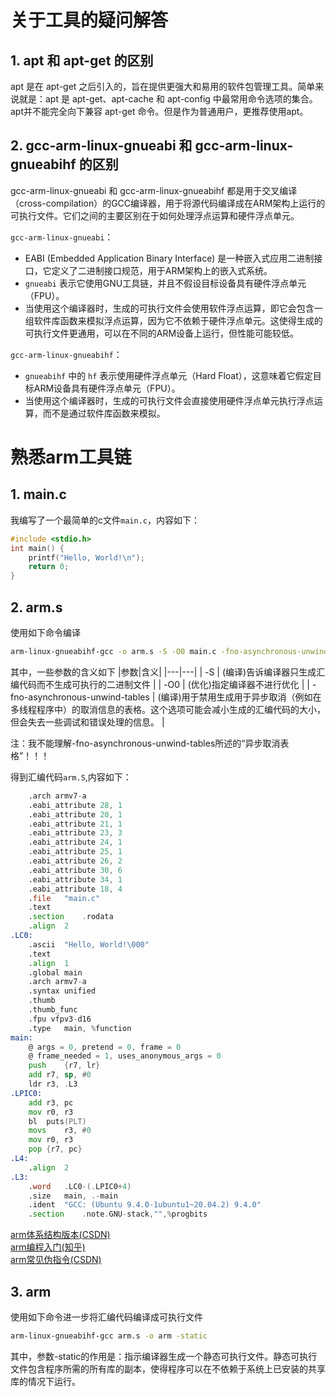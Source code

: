 # 关于工具的疑问解答

## 1. apt 和 apt-get 的区别

apt 是在 apt-get 之后引入的，旨在提供更强大和易用的软件包管理工具。简单来说就是：apt 是 apt-get、apt-cache 和 apt-config 中最常用命令选项的集合。apt并不能完全向下兼容 apt-get 命令。但是作为普通用户，更推荐使用apt。

## 2.  gcc-arm-linux-gnueabi 和 gcc-arm-linux-gnueabihf 的区别

gcc-arm-linux-gnueabi 和 gcc-arm-linux-gnueabihf 都是用于交叉编译（cross-compilation）的GCC编译器，用于将源代码编译成在ARM架构上运行的可执行文件。它们之间的主要区别在于如何处理浮点运算和硬件浮点单元。

`gcc-arm-linux-gnueabi`：
   - EABI (Embedded Application Binary Interface) 是一种嵌入式应用二进制接口，它定义了二进制接口规范，用于ARM架构上的嵌入式系统。
   - `gnueabi` 表示它使用GNU工具链，并且不假设目标设备具有硬件浮点单元（FPU）。
   - 当使用这个编译器时，生成的可执行文件会使用软件浮点运算，即它会包含一组软件库函数来模拟浮点运算，因为它不依赖于硬件浮点单元。这使得生成的可执行文件更通用，可以在不同的ARM设备上运行，但性能可能较低。

`gcc-arm-linux-gnueabihf`：
   - `gnueabihf` 中的 `hf` 表示使用硬件浮点单元（Hard Float），这意味着它假定目标ARM设备具有硬件浮点单元（FPU）。
   - 当使用这个编译器时，生成的可执行文件会直接使用硬件浮点单元执行浮点运算，而不是通过软件库函数来模拟。


# 熟悉arm工具链

## 1. main.c

我编写了一个最简单的c文件`main.c`，内容如下：

```c
#include <stdio.h>
int main() {
    printf("Hello, World!\n");
    return 0;
}
```

## 2. arm.s

使用如下命令编译

```bash
arm-linux-gnueabihf-gcc -o arm.s -S -O0 main.c -fno-asynchronous-unwind-tables
```

其中，一些参数的含义如下
|参数|含义|
|---|---|
| -S | (编译)告诉编译器只生成汇编代码而不生成可执行的二进制文件 |
| -O0  | (优化)指定编译器不进行优化  |
| -fno-asynchronous-unwind-tables | (编译)用于禁用生成用于异步取消（例如在多线程程序中）的取消信息的表格。这个选项可能会减小生成的汇编代码的大小，但会失去一些调试和错误处理的信息。 |

注：我不能理解-fno-asynchronous-unwind-tables所述的“异步取消表格”！！！

得到汇编代码`arm.S`,内容如下：

```asm
	.arch armv7-a
	.eabi_attribute 28, 1
	.eabi_attribute 20, 1
	.eabi_attribute 21, 1
	.eabi_attribute 23, 3
	.eabi_attribute 24, 1
	.eabi_attribute 25, 1
	.eabi_attribute 26, 2
	.eabi_attribute 30, 6
	.eabi_attribute 34, 1
	.eabi_attribute 18, 4
	.file	"main.c"
	.text
	.section	.rodata
	.align	2
.LC0:
	.ascii	"Hello, World!\000"
	.text
	.align	1
	.global	main
	.arch armv7-a
	.syntax unified
	.thumb
	.thumb_func
	.fpu vfpv3-d16
	.type	main, %function
main:
	@ args = 0, pretend = 0, frame = 0
	@ frame_needed = 1, uses_anonymous_args = 0
	push	{r7, lr}
	add	r7, sp, #0
	ldr	r3, .L3
.LPIC0:
	add	r3, pc
	mov	r0, r3
	bl	puts(PLT)
	movs	r3, #0
	mov	r0, r3
	pop	{r7, pc}
.L4:
	.align	2
.L3:
	.word	.LC0-(.LPIC0+4)
	.size	main, .-main
	.ident	"GCC: (Ubuntu 9.4.0-1ubuntu1~20.04.2) 9.4.0"
	.section	.note.GNU-stack,"",%progbits
```
[arm体系结构版本(CSDN)](https://blog.csdn.net/sinat_28494049/article/details/46006477#:~:text=%E4%B8%BA%E4%BA%86%E7%B2%BE%E7%A1%AE%E8%A1%A8%E8%BE%BE%E6%AF%8F%E4%B8%AA,%E5%90%84%E7%89%88%E6%9C%AC%E7%89%B9%E7%82%B9%E5%A6%82%E4%B8%8B%E3%80%82)  
[arm编程入门(知乎)](https://zhuanlan.zhihu.com/p/388683540)  
[arm常见伪指令(CSDN)](https://blog.csdn.net/liuxianfei0810/article/details/108036937)

## 3. arm

使用如下命令进一步将汇编代码编译成可执行文件

```bash
arm-linux-gnueabihf-gcc arm.s -o arm -static
```

其中，参数-static的作用是：指示编译器生成一个静态可执行文件。静态可执行文件包含程序所需的所有库的副本，使得程序可以在不依赖于系统上已安装的共享库的情况下运行。